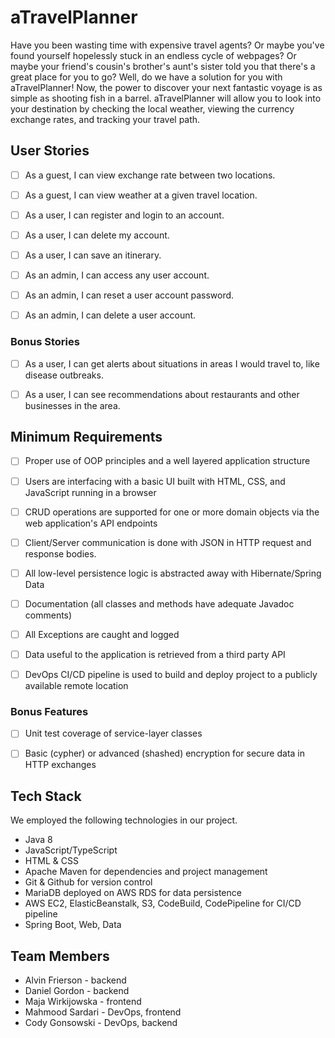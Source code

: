 # aTravelPlanner
Have you been wasting time with expensive travel agents? Or maybe you've found yourself hopelessly stuck in an endless cycle of webpages? Or maybe your friend's cousin's brother's aunt's sister told you that there's a great place for you to go? Well, do we have a solution for you with aTravelPlanner! Now, the power to discover your next fantastic voyage is as simple as shooting fish in a barrel. aTravelPlanner will allow you to look into your destination by checking the local weather, viewing the currency exchange rates, and tracking your travel path.


## User Stories
  - [ ] As a guest, I can view exchange rate between two locations.
  - [ ] As a guest, I can view weather at a given travel location.
  - [ ] As a user, I can register and login to an account.
  - [ ] As a user, I can delete my account.
  - [ ] As a user, I can save an itinerary.
  - [ ] As an admin, I can access any user account.
  - [ ] As an admin, I can reset a user account password.
  - [ ] As an admin, I can delete a user account.


### Bonus Stories
  - [ ] As a user, I can get alerts about situations in areas I would travel to, like disease outbreaks.
  - [ ] As a user, I can see recommendations about restaurants and other businesses in the area.


## Minimum Requirements
  - [ ] Proper use of OOP principles and a well layered application structure
  - [ ] Users are interfacing with a basic UI built with HTML, CSS, and JavaScript running in a browser
  - [ ] CRUD operations are supported for one or more domain objects via the web application's API endpoints
  - [ ] Client/Server communication is done with JSON in HTTP request and response bodies.
  - [ ] All low-level persistence logic is abstracted away with Hibernate/Spring Data
  - [ ] Documentation (all classes and methods have adequate Javadoc comments)
  - [ ] All Exceptions are caught and logged
  - [ ] Data useful to the application is retrieved from a third party API
  - [ ] DevOps CI/CD pipeline is used to build and deploy project to a publicly available remote location


### Bonus Features
  - [ ] Unit test coverage of service-layer classes
  - [ ] Basic (cypher) or advanced (shashed) encryption for secure data in HTTP exchanges


## Tech Stack
We employed the following technologies in our project.
  - Java 8
  - JavaScript/TypeScript
  - HTML & CSS
  - Apache Maven for dependencies and project management
  - Git & Github for version control
  - MariaDB deployed on AWS RDS for data persistence
  - AWS EC2, ElasticBeanstalk, S3, CodeBuild, CodePipeline for CI/CD pipeline
  - Spring Boot, Web, Data


## Team Members
  - Alvin Frierson - backend
  - Daniel Gordon - backend
  - Maja Wirkijowska - frontend
  - Mahmood Sardari - DevOps, frontend
  - Cody Gonsowski - DevOps, backend
